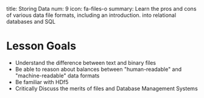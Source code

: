 title: Storing Data
num: 9
icon: fa-files-o
summary: Learn the pros and cons of various data file formats, including an introduction. into relational databases and SQL


# Lesson Goals

  - Understand the difference between text and binary files
  - Be able to reason about balances between "human-readable" and "machine-readable" data formats
  - Be familiar with HDf5
  - Critically Discuss the merits of files and Database Management Systems